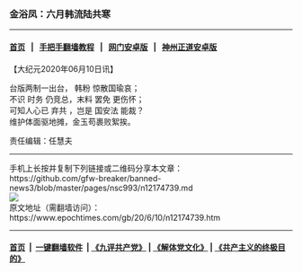 ### 金浴凤：六月韩流陆共寒
------------------------

#### [首页](https://github.com/gfw-breaker/banned-news3/blob/master/README.md) &nbsp;&nbsp;|&nbsp;&nbsp; [手把手翻墙教程](https://github.com/gfw-breaker/guides/wiki) &nbsp;&nbsp;|&nbsp;&nbsp; [网门安卓版](https://github.com/oGate2/oGate) &nbsp;&nbsp;|&nbsp;&nbsp; [神州正道安卓版](https://github.com/SzzdOgate/update) 



<div><p>
 【大纪元2020年06月10日讯】
</p>
<p>
 台版两制一出台，
 <ok href="https://www.epochtimes.com/gb/tag/%E9%9F%A9%E7%B2%89.html">
  韩粉
 </ok>
 惊散国瑜哀；
 <br/>
 不识
 <ok href="https://www.epochtimes.com/gb/tag/%E6%97%B6%E5%8A%A1.html">
  时务
 </ok>
 仍竞总，末料
 <ok href="https://www.epochtimes.com/gb/tag/%E7%BD%A2%E5%85%8D.html">
  罢免
 </ok>
 更伤怀；
 <br/>
 可知人心已
 <ok href="https://www.epochtimes.com/gb/tag/%E5%BC%83%E5%85%B1.html">
  弃共
 </ok>
 ，岂是
 <ok href="https://www.epochtimes.com/gb/tag/%E5%9B%BD%E5%AE%89%E6%B3%95.html">
  国安法
 </ok>
 能裁？
 <br/>
 维护体面驱地摊，金玉苟裹败絮挨。
</p>
<p>
 责任编辑：任慧夫
</p>
</div>
<hr/>
手机上长按并复制下列链接或二维码分享本文章：<br/>
https://github.com/gfw-breaker/banned-news3/blob/master/pages/nsc993/n12174739.md <br/>
<a href='https://github.com/gfw-breaker/banned-news3/blob/master/pages/nsc993/n12174739.md'><img src='https://github.com/gfw-breaker/banned-news3/blob/master/pages/nsc993/n12174739.md.png'/></a> <br/>
原文地址（需翻墙访问）：https://www.epochtimes.com/gb/20/6/10/n12174739.htm


------------------------
#### [首页](https://github.com/gfw-breaker/banned-news3/blob/master/README.md) &nbsp;|&nbsp; [一键翻墙软件](https://github.com/gfw-breaker/nogfw/blob/master/README.md) &nbsp;| [《九评共产党》](https://github.com/gfw-breaker/9ping.md/blob/master/README.md#九评之一评共产党是什么) | [《解体党文化》](https://github.com/gfw-breaker/jtdwh.md/blob/master/README.md) | [《共产主义的终极目的》](https://github.com/gfw-breaker/gczydzjmd.md/blob/master/README.md)


<img src='http://gfw-breaker.win/banned-news3/pages/nsc993/n12174739.md' width='0px' height='0px'/>